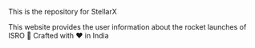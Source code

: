 This is the repository for StellarX

This website provides the user information about the rocket launches of ISRO 🚀
Crafted with ❤️ in India
